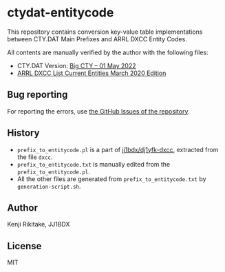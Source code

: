 # ctydat-entitycode

This repository contains conversion key-value table implementations between CTY.DAT Main Prefixes and ARRL DXCC Entity Codes.

All contents are manually verified by the author with the following files:

* CTY.DAT Version: [Big CTY – 01 May 2022](https://www.country-files.com/big-cty-01-may-2022/)
* [ARRL DXCC List Current Entities March 2020 Edition](https://www.arrl.org/files/file/DXCC/2020%20DXCC%20Current%20.pdf)

## Bug reporting

For reporting the errors, use [the GitHub Issues of the repository](https://github.com/jj1bdx/ctydat-entitycode/issues).

## History

* `prefix_to_entitycode.pl` is a part of [jj1bdx/dj1yfk-dxcc](https://github.com/jj1bdx/dj1yfk-dxcc/), extracted from the file `dxcc`.
* `prefix_to_entitycode.txt` is manually edited from the `prefix_to_entitycode.pl`.
* All the other files are generated from `prefix_to_entitycode.txt` by `generation-script.sh`.

## Author

Kenji Rikitake, JJ1BDX

## License

MIT

